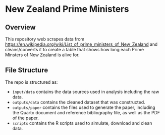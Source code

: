 # New Zealand Prime Ministers

## Overview

This repository web scrapes data from https://en.wikipedia.org/wiki/List_of_prime_ministers_of_New_Zealand and cleans/converts it to create a table that shows how long each Prime Minsters of New Zealand is alive for.

## File Structure

The repo is structured as:

-   `input/data` contains the data sources used in analysis including the raw data.
-   `outputs/data` contains the cleaned dataset that was constructed.
-   `outputs/paper` contains the files used to generate the paper, including the Quarto document and reference bibliography file, as well as the PDF of the paper. 
-   `scripts` contains the R scripts used to simulate, download and clean data.